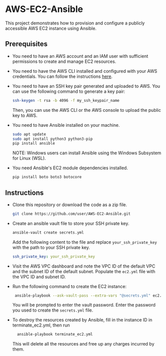 # AWS-EC2-Ansible

This project demonstrates how to provision and configure a publicly accessible AWS EC2 instance using Ansible.

## Prerequisites

- You need to have an AWS account and an IAM user with sufficient permissions to create and manage EC2 resources.

- You need to have the AWS CLI installed and configured with your AWS credentials. You can follow the instructions [here](https://docs.aws.amazon.com/cli/latest/userguide/cli-chap-configure.html).

- You need to have an SSH key pair generated and uploaded to AWS. You can use the following command to generate a key pair:

  ```bash
  ssh-keygen -t rsa -b 4096 -f my_ssh_keypair_name
  ```

  Then, you can use the AWS CLI or the AWS console to upload the public key to AWS.

- You need to have Ansible installed on your machine.

    ```bash
    sudo apt update
    sudo apt install python3 python3-pip
    pip install ansible
    ```

    NOTE: Windows users can install Ansible using the Windows Subsystem for Linux (WSL).

- You need Ansible's EC2 module dependencies installed.

    ```bash
    pip install boto boto3 botocore
    ```

## Instructions

- Clone this repository or download the code as a zip file.

  ```bash
  git clone https://github.com/user/AWS-EC2-Ansible.git
  ```

- Create an ansible vault file to store your SSH private key.

  ```bash
  ansible-vault create secrets.yml
  ```

    Add the following content to the file and replace `your_ssh_private_key` with the path to your SSH private key.

    ```yaml
    ssh_private_key: your_ssh_private_key
    ```

- Visit the AWS VPC dashboard and note the VPC ID of the default VPC and the subnet ID of the default subnet. Populate the `ec2.yml` file with the VPC ID and subnet ID.

- Run the following command to create the EC2 instance:

  ```bash
   ansible-playbook --ask-vault-pass --extra-vars "@secrets.yml" ec2.yml
  ```

  You will be prompted to enter the vault password. Enter the password you used to create the `secrets.yml` file.

- To destroy the resources created by Ansible, fill in the instance ID in terminate_ec2.yml, then run

  ```bash
    ansible-playbook terminate_ec2.yml
  ```

  This will delete all the resources and free up any charges incurred by them.
